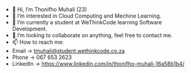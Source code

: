 - 👋 Hi, I’m Thonifho Muhali (23)
- 👀 I’m interested in Cloud Computing and Mechine Learning.
- 🌱 I’m currently a student at WeThinkCode learning Software Development.
- 💞️ I’m looking to collaborate on anything, feel free to contact me.
- 📫 How to reach me: 
-   Email -> tmuhali@student.wethinkcode.co.za
-   Phone -> 067 653 2623 
-   LinkedIn -> https://www.linkedin.com/in/thonifho-muhali-16a58b1b4/

<!---
tony-rsa/tony-rsa is a ✨ special ✨ repository because its `README.md` (this file) appears on your GitHub profile.
You can click the Preview link to take a look at your changes.
--->
